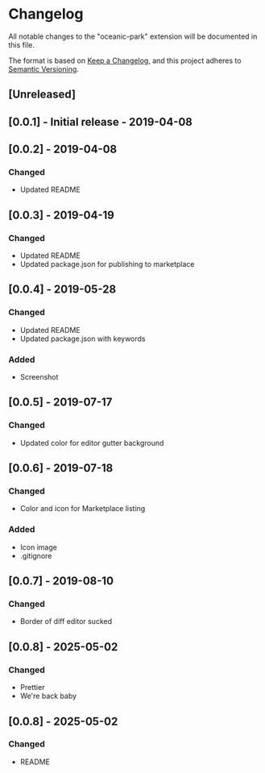 # Changelog

All notable changes to the "oceanic-park" extension will be documented in this file.

The format is based on [Keep a Changelog](https://keepachangelog.com/en/1.0.0/),
and this project adheres to [Semantic Versioning](https://semver.org/spec/v2.0.0.html).

## [Unreleased]

## [0.0.1] - Initial release - 2019-04-08

## [0.0.2] - 2019-04-08

### Changed

- Updated README

## [0.0.3] - 2019-04-19

### Changed

- Updated README
- Updated package.json for publishing to marketplace

## [0.0.4] - 2019-05-28

### Changed

- Updated README
- Updated package.json with keywords

### Added

- Screenshot

## [0.0.5] - 2019-07-17

### Changed

- Updated color for editor gutter background

## [0.0.6] - 2019-07-18

### Changed

- Color and icon for Marketplace listing

### Added

- Icon image
- .gitignore

## [0.0.7] - 2019-08-10

### Changed

- Border of diff editor sucked

## [0.0.8] - 2025-05-02

### Changed

- Prettier
- We're back baby

## [0.0.8] - 2025-05-02

### Changed

- README
